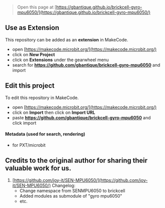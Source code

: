 
> Open this page at [https://gbantique.github.io/brickcell-gyro-mpu6050/](https://gbantique.github.io/brickcell-gyro-mpu6050/)

## Use as Extension

This repository can be added as an **extension** in MakeCode.

* open [https://makecode.microbit.org/](https://makecode.microbit.org/)
* click on **New Project**
* click on **Extensions** under the gearwheel menu
* search for **https://github.com/gbantique/brickcell-gyro-mpu6050** and import

## Edit this project

To edit this repository in MakeCode.

* open [https://makecode.microbit.org/](https://makecode.microbit.org/)
* click on **Import** then click on **Import URL**
* paste **https://github.com/gbantique/brickcell-gyro-mpu6050** and click import

#### Metadata (used for search, rendering)

* for PXT/microbit
<script src="https://makecode.com/gh-pages-embed.js"></script><script>makeCodeRender("{{ site.makecode.home_url }}", "{{ site.github.owner_name }}/{{ site.github.repository_name }}");</script>

## Credits to the original author for sharing their valuable work for us.
1. [https://github.com/joy-it/SEN-MPU6050/](https://github.com/joy-it/SEN-MPU6050/)
Changelog:
    - Change namespace from SENMPU6050 to brickcell
    - Added modules as submodule of "gyro mpu6050"
    - etc.
